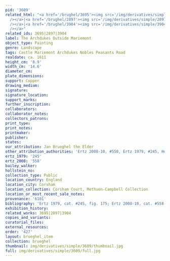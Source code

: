 ```yaml
---
pid: '3609'
related_html: "<a href='/brughel/3695'><img src='/img/derivatives/simple/3695/thumbnail.jpg'
  /></a>|<a href='/brughel/2897'><img src='/img/derivatives/simple/2897/thumbnail.jpg'
  /></a>|<a href='/brughel/3904'><img src='/img/derivatives/simple/3904/thumbnail.jpg'
  /></a>"
related_ids: 3695|2897|3904
label: The Archdukes Outside Mariemont
object_type: Painting
genre: Landscape
tags: Castle Mariemont Archdukes Nobles Peasants Road
realdate: ca. 1611
height_cm: '8.9'
width_cm: '14.6'
diameter_cm: 
plate_dimensions: 
support: Copper
drawing_medium: 
signature: 
signature_location: 
support_marks: 
further_inscription: 
collaborators: 
collaborator_notes: 
collectors_patrons: 
print_type: 
print_notes: 
printmaker: 
publisher: 
states: 
our_attribution: Jan Brueghel the Elder
other_attribution_authorities: 'Ertz 2008-10, #558, Ertz 1979, #245, Honig database'
ertz_1979: '245'
ertz_2008: '558'
bailey_walker: 
hollstein_no: 
collection_type: Public
location_country: England
location_city: Corsham
location_collection: Corsham Court, Methuen-Campbell Collection
location_or_most_recent_sale_notes: 
provenance: '6101'
bibliography: 'Ertz 1979, cat. #245, fig. 175; Ertz 2008-10, cat. #558, pp. 1210-11'
exhibition_history: 
related_works: 3695|2897|3904
copies_and_variants: 
curatorial_files: 
external_resources: 
order: '427'
layout: brueghel_item
collection: brueghel
thumbnail: img/derivatives/simple/3609/thumbnail.jpg
full: img/derivatives/simple/3609/full.jpg
---
```

